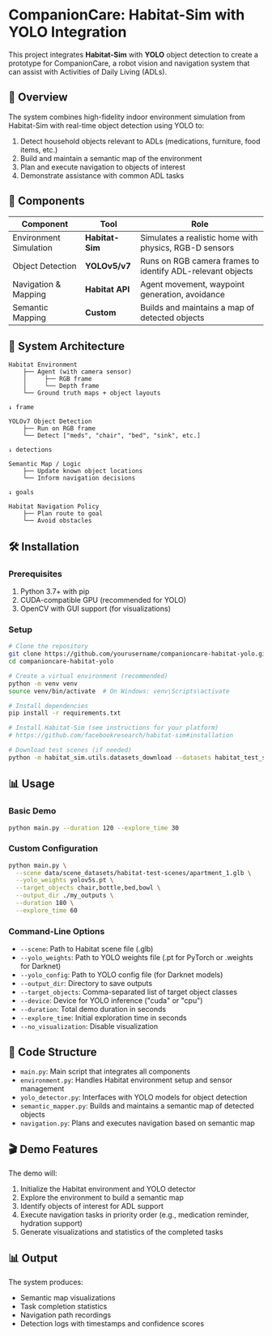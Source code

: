 # CompanionCare: Habitat-Sim with YOLO Integration

This project integrates **Habitat-Sim** with **YOLO** object detection to create a prototype for CompanionCare, a robot vision and navigation system that can assist with Activities of Daily Living (ADLs).

## 🧭 Overview

The system combines high-fidelity indoor environment simulation from Habitat-Sim with real-time object detection using YOLO to:

1. Detect household objects relevant to ADLs (medications, furniture, food items, etc.)
2. Build and maintain a semantic map of the environment
3. Plan and execute navigation to objects of interest
4. Demonstrate assistance with common ADL tasks

## 🧩 Components

| Component | Tool | Role |
|-----------|------|------|
| Environment Simulation | **Habitat-Sim** | Simulates a realistic home with physics, RGB-D sensors |
| Object Detection | **YOLOv5/v7** | Runs on RGB camera frames to identify ADL-relevant objects |
| Navigation & Mapping | **Habitat API** | Agent movement, waypoint generation, avoidance |
| Semantic Mapping | **Custom** | Builds and maintains a map of detected objects |

## 🧱 System Architecture

```
Habitat Environment
    ├── Agent (with camera sensor)
    │     ├── RGB frame
    │     └── Depth frame
    └── Ground truth maps + object layouts

↓ frame

YOLOv7 Object Detection
    ├── Run on RGB frame
    └── Detect ["meds", "chair", "bed", "sink", etc.]

↓ detections

Semantic Map / Logic
    ├── Update known object locations
    └── Inform navigation decisions

↓ goals

Habitat Navigation Policy
    ├── Plan route to goal
    └── Avoid obstacles
```

## 🛠️ Installation

### Prerequisites

1. Python 3.7+ with pip
2. CUDA-compatible GPU (recommended for YOLO)
3. OpenCV with GUI support (for visualizations)

### Setup

```bash
# Clone the repository
git clone https://github.com/yourusername/companioncare-habitat-yolo.git
cd companioncare-habitat-yolo

# Create a virtual environment (recommended)
python -m venv venv
source venv/bin/activate  # On Windows: venv\Scripts\activate

# Install dependencies
pip install -r requirements.txt

# Install Habitat-Sim (see instructions for your platform)
# https://github.com/facebookresearch/habitat-sim#installation

# Download test scenes (if needed)
python -m habitat_sim.utils.datasets_download --datasets habitat_test_scenes
```

## 📊 Usage

### Basic Demo

```bash
python main.py --duration 120 --explore_time 30
```

### Custom Configuration

```bash
python main.py \
  --scene data/scene_datasets/habitat-test-scenes/apartment_1.glb \
  --yolo_weights yolov5s.pt \
  --target_objects chair,bottle,bed,bowl \
  --output_dir ./my_outputs \
  --duration 180 \
  --explore_time 60
```

### Command-Line Options

- `--scene`: Path to Habitat scene file (.glb)
- `--yolo_weights`: Path to YOLO weights file (.pt for PyTorch or .weights for Darknet)
- `--yolo_config`: Path to YOLO config file (for Darknet models)
- `--output_dir`: Directory to save outputs
- `--target_objects`: Comma-separated list of target object classes
- `--device`: Device for YOLO inference ("cuda" or "cpu")
- `--duration`: Total demo duration in seconds
- `--explore_time`: Initial exploration time in seconds
- `--no_visualization`: Disable visualization

## 📁 Code Structure

- `main.py`: Main script that integrates all components
- `environment.py`: Handles Habitat environment setup and sensor management
- `yolo_detector.py`: Interfaces with YOLO models for object detection
- `semantic_mapper.py`: Builds and maintains a semantic map of detected objects
- `navigation.py`: Plans and executes navigation based on semantic map

## 🎬 Demo Features

The demo will:

1. Initialize the Habitat environment and YOLO detector
2. Explore the environment to build a semantic map
3. Identify objects of interest for ADL support
4. Execute navigation tasks in priority order (e.g., medication reminder, hydration support)
5. Generate visualizations and statistics of the completed tasks

## 📊 Output

The system produces:

- Semantic map visualizations
- Task completion statistics
- Navigation path recordings
- Detection logs with timestamps and confidence scores